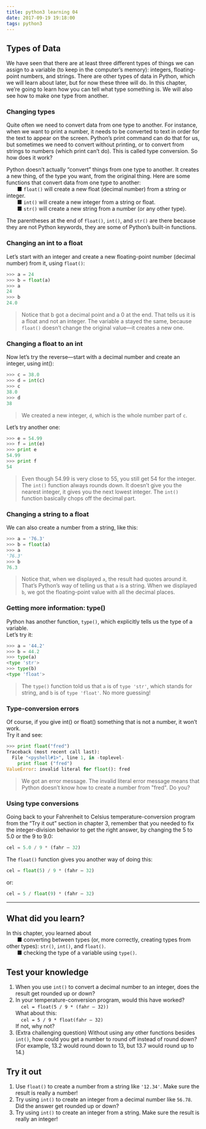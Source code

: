 ```yaml
---
title: python3 learning 04
date: 2017-09-19 19:18:00
tags: python3
---
```

## Types of Data
We have seen that there are at least three different types of things we can assign to a variable (to keep in the computer’s memory): integers, floating-point numbers, and strings. There are other types of data in Python, which we will learn about later, but for now these three will do. In this chapter, we’re going to learn how you can tell what type something is. We will also see how to make one type from another.  

### Changing types
Quite often we need to convert data from one type to another. For instance, when we want to print a number, it needs to be converted to text in order for the text to appear on the screen. Python’s print command can do that for us, but sometimes we need to convert without printing, or to convert from strings to numbers (which print can’t do). This is called type conversion. So how does it work?

Python doesn’t actually “convert” things from one type to another. It creates a new thing, of the type you want, from the original thing. Here are some functions that convert data from one type to another:  
&emsp;&emsp;■ `float()` will create a new float (decimal number) from a string or integer.   
&emsp;&emsp;■ `int()` will create a new integer from a string or float.  
&emsp;&emsp;■ `str()` will create a new string from a number (or any other type).

The parentheses at the end of `float()`, `int()`, and `str()` are there because they are not Python keywords, they are some of Python’s built-in functions. 

### Changing an int to a float
Let’s start with an integer and create a new floating-point number (decimal number) from it, using `float()`:
```python
>>> a = 24
>>> b = float(a)
>>> a
24
>>> b
24.0
```
>Notice that b got a decimal point and a 0 at the end. That tells us it is a float and not an integer. The variable a stayed the same, because `float()` doesn’t change the original value—it creates a new one.

### Changing a float to an int
Now let’s try the reverse—start with a decimal number and create an integer, using int():
```python
>>> c = 38.0
>>> d = int(c)
>>> c
38.0
>>> d
38
```
>We created a new integer, `d`, which is the whole number part of `c`.

Let’s try another one:
```python
>>> e = 54.99
>>> f = int(e)
>>> print e
54.99
>>> print f
54
```
>Even though 54.99 is very close to 55, you still get 54 for the integer. The `int()` function always rounds down. It doesn’t give you the nearest integer, it gives you the next lowest integer. The `int()` function basically chops off the decimal part. 

### Changing a string to a float
We can also create a number from a string, like this:
```python
>>> a = '76.3'
>>> b = float(a)
>>> a
'76.3'
>>> b
76.3
```

>Notice that, when we displayed `a`, the result had quotes around it. That’s Python’s way of telling us that `a` is a string. When we displayed `b`, we got the floating-point value with all the decimal places.

### Getting more information: type()
Python has another function, `type()`, which explicitly tells us the type of a variable.   
Let’s try it:
```python
>>> a = '44.2'
>>> b = 44.2
>>> type(a)
<type 'str'>
>>> type(b)
<type 'float'>
```
>The `type()` function told us that `a` is of `type 'str'`, which stands for string, and `b` is of `type 'float'`. No more guessing!

### Type-conversion errors
Of course, if you give int() or float() something that is not a number, it won’t work.   
Try it and see:
```python
>>> print float("fred")
Traceback (most recent call last):
  File "<pyshell#1>", line 1, in -toplevel-
    print float ("fred")
ValueError: invalid literal for float(): fred
```
>We got an error message. The invalid literal error message means that Python doesn’t know how to create a number from "fred". Do you?

### Using type conversions
Going back to your Fahrenheit to Celsius temperature-conversion program from the “Try it out” section in chapter 3, remember that you needed to fix the integer-division behavior to get the right answer, by changing the 5 to 5.0 or the 9 to 9.0:
```python
cel = 5.0 / 9 * (fahr – 32)
```
The `float()` function gives you another way of doing this:
```python
cel = float(5) / 9 * (fahr – 32)
```
or:
```python
cel = 5 / float(9) * (fahr – 32)
```

---

## What did you learn?
In this chapter, you learned about  
&emsp;&emsp;■ converting between types (or, more correctly, creating types from other types): `str()`, `int()`, and `float()`.  
&emsp;&emsp;■ checking the type of a variable using `type()`.

## Test your knowledge
1. When you use `int()` to convert a decimal number to an integer, does the result get rounded up or down?  
2. In your temperature-conversion program, would this have worked?  
&emsp;`cel = float(5 / 9 * (fahr – 32))`  
What about this:  
&emsp;`cel = 5 / 9 * float(fahr – 32)`  
If not, why not? 
3. (Extra challenging question) Without using any other functions besides `int()`, how could you get a number to round off instead of round down? (For example, 13.2 would round down to 13, but 13.7 would round up to 14.) 

## Try it out
1. Use `float()` to create a number from a string like `'12.34'`. Make sure the result is really a number!
2. Try using `int()` to create an integer from a decimal number like `56.78`. Did the answer get rounded up or down?
3. Try using `int()` to create an integer from a string. Make sure the result is really an integer!